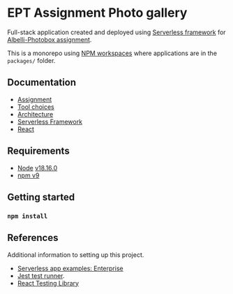 # EPT Assignment Photo gallery

Full-stack application created and deployed using [Serverless framework](https://www.serverless.com/) for [Albelli-Photobox assignment](https://github.com/albumprinter/EPT-Assignment).

This is a monorepo using [NPM workspaces](https://docs.npmjs.com/cli/v7/using-npm/workspaces) where applications are in the `packages/` folder.

## Documentation

- [Assignment](./docs/assignment/README.md)
- [Tool choices](./docs/adr/0001-tool-choices.md)
- [Architecture](./docs/ARCHITECTURE.md)
- [Serverless Framework](./docs/serverless/ARCHITECTURE.md)
- [React](./docs/REACT.md)

## Requirements

- [Node](https://nodejs.org/en/download) [v18.16.0](https://nodejs.org/dist/latest-v18.x/docs/api/)
- [npm v9](https://docs.npmjs.com/cli/v9/)

## Getting started

### `npm install`

## References

Additional information to setting up this project.

- [Serverless app examples: Enterprise](https://github.com/serverless/examples/blob/master/aws-node-fullstack/README.md)
- [Jest test runner](https://jestjs.io/).
- [React Testing Library](https://testing-library.com/docs/bs-react-testing-library/intro)
